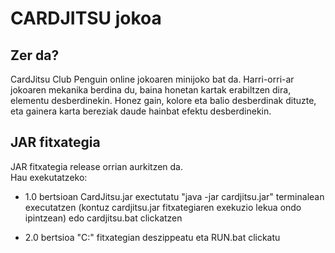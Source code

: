 # CARDJITSU jokoa
## Zer da?
CardJitsu Club Penguin online jokoaren minijoko bat da. Harri-orri-ar jokoaren mekanika berdina du, baina honetan kartak erabiltzen dira, elementu desberdinekin. Honez gain, kolore eta balio desberdinak dituzte, eta gainera karta bereziak daude hainbat efektu desberdinekin.

## JAR fitxategia
JAR fitxategia release orrian aurkitzen da.<br/>
Hau exekutatzeko:
- 1.0 bertsioan CardJitsu.jar exectutatu "java -jar cardjitsu.jar" terminalean executatzen (kontuz cardjitsu.jar fitxategiaren exekuzio lekua ondo ipintzean) edo cardjitsu.bat clickatzen

- 2.0 bertsioa "C:\" fitxategian deszippeatu eta RUN.bat clickatu
